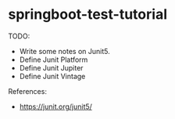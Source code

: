 # springboot-test-tutorial

TODO:

- Write some notes on Junit5. 
- Define Junit Platform
- Define Junit Jupiter
- Define Junit Vintage

References:

- https://junit.org/junit5/